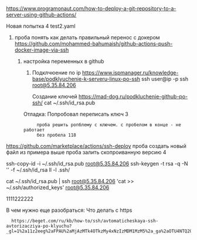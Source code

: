 

https://www.programonaut.com/how-to-deploy-a-git-repository-to-a-server-using-github-actions/

Новая попытка 4 test2.yaml



1. проба понять как делать правильный перенос с докером  https://github.com/mohammed-bahumaish/github-actions-push-docker-image-via-ssh
      1. настройка переменных в github
            1. Подклчюение по ip  https://www.ispmanager.ru/knowledge-base/podklyuchenie-k-serveru-linux-po-ssh
                  ssh user@ip -p<port>
                  ssh root@5.35.84.206

                  Создание ключей
                        https://mad-dog.ru/podkluchenie-github-po-ssh/
                        cat ~/.ssh/id_rsa.pub


            Отладка:
                  Попробовал переписать ключ  3 


                  проба решить ропблему с ключем. с пробелом в конце - не работает
                  без пробела 118

https://github.com/marketplace/actions/ssh-deploy
проба создать новый файл  из примера выше 
проба залить скопроиванную версию 4

ssh-copy-id -i ~/.ssh/id_rsa.pub root@5.35.84.206
ssh-keygen -t rsa -q -N '' -f ~/.ssh/id_rsa
ll -l .ssh/

cat ~/.ssh/id_rsa.pub | ssh root@5.35.84.206 'cat >> ~/.ssh/authorized_keys'
root@5.35.84.206

1111222222


В чем нужно еще разобраться:
      Что делать с https


      https://beget.com/ru/kb/how-to/ssh/avtomaticheskaya-ssh-avtorizacziya-po-klyuchu?_gl=1%2a11z2eeg%2aFPAU%2aMjAzMTk4OTkzMy4xNzIzMDM1MzM5%2a_ga%2aOTU4NTQ2OTcyLjE3MjMwMzUzMzk.%2a_ga_PZJSKZPBP7%2aMTcyMzI5MjQ1Ny4xMC4xLjE3MjMyOTM3MTQuMC4wLjA.%2a_fplc%2aSGxkRmlialJTcHo5ZDN2VjU1YXZBZWc1alcwa1k2WTd6S1dHUHRSalg3NnNzdjZadk1hcmVFZ1E2TmJ6bWYlMkJGblJYQ3Q1Tm9TUGJGNlp2czdjNmdnYTJCJTJGV3NzMTZJMHElMkJsVHpTcXhSRndiM2VDT29nSXpQRXhCNXdKSGhnJTNEJTNE